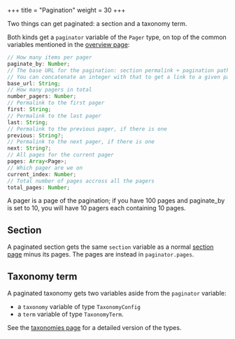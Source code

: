 +++
title = "Pagination"
weight = 30
+++

Two things can get paginated: a section and a taxonomy term.

Both kinds get a `paginator` variable of the `Pager` type, on top of the common variables mentioned in the
[overview page](@/templates/overview.md):

```typescript
// How many items per pager
paginate_by: Number;
// The base URL for the pagination: section permalink + pagination path
// You can concatenate an integer with that to get a link to a given pagination pager.
base_url: String;
// How many pagers in total
number_pagers: Number;
// Permalink to the first pager
first: String;
// Permalink to the last pager
last: String;
// Permalink to the previous pager, if there is one
previous: String?;
// Permalink to the next pager, if there is one
next: String?;
// All pages for the current pager
pages: Array<Page>;
// Which pager are we on
current_index: Number;
// Total number of pages accross all the pagers
total_pages: Number;
```

A pager is a page of the pagination; if you have 100 pages and paginate_by is set to 10, you will have 10 pagers each
containing 10 pages.

## Section

A paginated section gets the same `section` variable as a normal
[section page](@/templates/pages-sections.md#section-variables)
minus its pages. The pages are instead in `paginator.pages`.

## Taxonomy term

A paginated taxonomy gets two variables aside from the `paginator` variable:

- a `taxonomy` variable of type `TaxonomyConfig`
- a `term` variable of type `TaxonomyTerm`.

See the [taxonomies page](@/templates/taxonomies.md) for a detailed version of the types.
